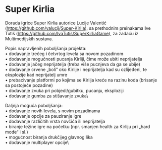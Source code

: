 # Super Kirlia
Dorada igrice Super Kirlia autorice Lucije Valentić (https://github.com/valucij/Super-Kirlia), sa prethodnim preinakama Ive Tutiš (https://github.com/IvaTutis/SuperKirliaGame), za zadaću iz Multimedijskih sustava.

Popis napravljenih poboljšanja projekta:\
•	dodavanje trećeg i četvrtog levela sa novom pozadinom\
•	dodavanje mogućnosti pucanja Kirliji, čime može ubiti neprijatelja\
•	dodavanje jačeg neprijatelja (treba više pucnjeva da ga se ubije)\
•	dodavanje crvene „boli“ oko Kirlije i neprijatelja kad su ozlijeđeni, te eksplozije kad neprijatelj umre\
•	prebacivanje platformi po kojima se Kirlija kreće na razinu koda (brisanje sa postojeće pozadine)\
•	dodavanje zvuka pri pobjedi/gubitku, pucanju, eksploziji\
•	dodavanje gumba za stišavanje zvuka\

Daljnja moguća poboljšanja:\
•	dodavanje novih levela, s novim pozadinama\
•	dodavanje opcije za pauziranje igre\
•	dodavanje različitih vrsta novčića ili neprijatelja\
•	biranje težine igre na početku (npr. smanjen health za Kirliju pri „hard mode“ i sl.)\
•	mogućnost biranja drukčijeg glavnog lika\
•	dodavanje multiplayer opcije\
